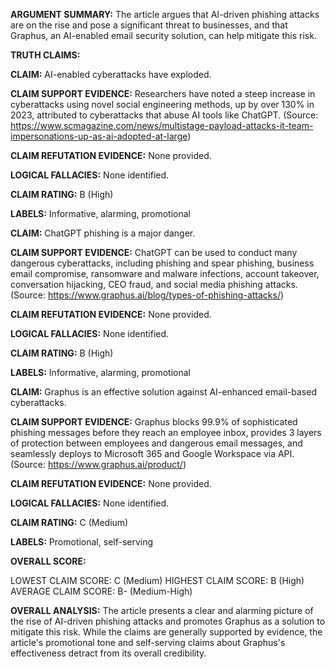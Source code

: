 **ARGUMENT SUMMARY:** The article argues that AI-driven phishing attacks are on the rise and pose a significant threat to businesses, and that Graphus, an AI-enabled email security solution, can help mitigate this risk.

**TRUTH CLAIMS:**

**CLAIM:** AI-enabled cyberattacks have exploded.

**CLAIM SUPPORT EVIDENCE:** Researchers have noted a steep increase in cyberattacks using novel social engineering methods, up by over 130% in 2023, attributed to cyberattacks that abuse AI tools like ChatGPT. (Source: https://www.scmagazine.com/news/multistage-payload-attacks-it-team-impersonations-up-as-ai-adopted-at-large)

**CLAIM REFUTATION EVIDENCE:** None provided.

**LOGICAL FALLACIES:** None identified.

**CLAIM RATING:** B (High)

**LABELS:** Informative, alarming, promotional

**CLAIM:** ChatGPT phishing is a major danger.

**CLAIM SUPPORT EVIDENCE:** ChatGPT can be used to conduct many dangerous cyberattacks, including phishing and spear phishing, business email compromise, ransomware and malware infections, account takeover, conversation hijacking, CEO fraud, and social media phishing attacks. (Source: https://www.graphus.ai/blog/types-of-phishing-attacks/)

**CLAIM REFUTATION EVIDENCE:** None provided.

**LOGICAL FALLACIES:** None identified.

**CLAIM RATING:** B (High)

**LABELS:** Informative, alarming, promotional

**CLAIM:** Graphus is an effective solution against AI-enhanced email-based cyberattacks.

**CLAIM SUPPORT EVIDENCE:** Graphus blocks 99.9% of sophisticated phishing messages before they reach an employee inbox, provides 3 layers of protection between employees and dangerous email messages, and seamlessly deploys to Microsoft 365 and Google Workspace via API. (Source: https://www.graphus.ai/product/)

**CLAIM REFUTATION EVIDENCE:** None provided.

**LOGICAL FALLACIES:** None identified.

**CLAIM RATING:** C (Medium)

**LABELS:** Promotional, self-serving

**OVERALL SCORE:**

LOWEST CLAIM SCORE: C (Medium)
HIGHEST CLAIM SCORE: B (High)
AVERAGE CLAIM SCORE: B- (Medium-High)

**OVERALL ANALYSIS:** The article presents a clear and alarming picture of the rise of AI-driven phishing attacks and promotes Graphus as a solution to mitigate this risk. While the claims are generally supported by evidence, the article's promotional tone and self-serving claims about Graphus's effectiveness detract from its overall credibility.
